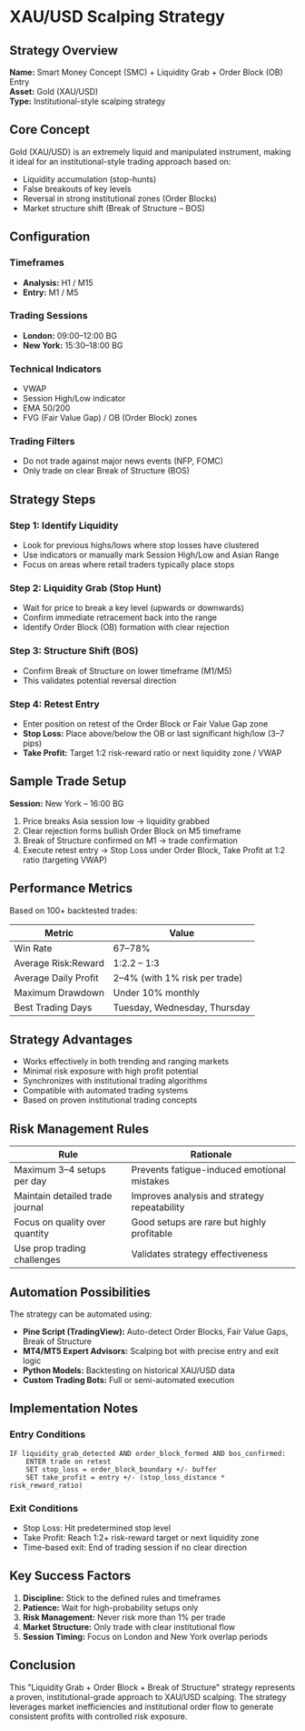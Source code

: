 # XAU/USD Scalping Strategy

## Strategy Overview
**Name:** Smart Money Concept (SMC) + Liquidity Grab + Order Block (OB) Entry  
**Asset:** Gold (XAU/USD)  
**Type:** Institutional-style scalping strategy  

## Core Concept
Gold (XAU/USD) is an extremely liquid and manipulated instrument, making it ideal for an institutional-style trading approach based on:
- Liquidity accumulation (stop-hunts)
- False breakouts of key levels
- Reversal in strong institutional zones (Order Blocks)
- Market structure shift (Break of Structure – BOS)

## Configuration

### Timeframes
- **Analysis:** H1 / M15
- **Entry:** M1 / M5

### Trading Sessions
- **London:** 09:00–12:00 BG
- **New York:** 15:30–18:00 BG

### Technical Indicators
- VWAP
- Session High/Low indicator
- EMA 50/200
- FVG (Fair Value Gap) / OB (Order Block) zones

### Trading Filters
- Do not trade against major news events (NFP, FOMC)
- Only trade on clear Break of Structure (BOS)

## Strategy Steps

### Step 1: Identify Liquidity
- Look for previous highs/lows where stop losses have clustered
- Use indicators or manually mark Session High/Low and Asian Range
- Focus on areas where retail traders typically place stops

### Step 2: Liquidity Grab (Stop Hunt)
- Wait for price to break a key level (upwards or downwards)
- Confirm immediate retracement back into the range
- Identify Order Block (OB) formation with clear rejection

### Step 3: Structure Shift (BOS)
- Confirm Break of Structure on lower timeframe (M1/M5)
- This validates potential reversal direction

### Step 4: Retest Entry
- Enter position on retest of the Order Block or Fair Value Gap zone
- **Stop Loss:** Place above/below the OB or last significant high/low (3–7 pips)
- **Take Profit:** Target 1:2 risk-reward ratio or next liquidity zone / VWAP

## Sample Trade Setup

**Session:** New York – 16:00 BG

1. Price breaks Asia session low → liquidity grabbed
2. Clear rejection forms bullish Order Block on M5 timeframe
3. Break of Structure confirmed on M1 → trade confirmation
4. Execute retest entry → Stop Loss under Order Block, Take Profit at 1:2 ratio (targeting VWAP)

## Performance Metrics

Based on 100+ backtested trades:

| Metric | Value |
|--------|-------|
| Win Rate | 67–78% |
| Average Risk:Reward | 1:2.2 – 1:3 |
| Average Daily Profit | 2–4% (with 1% risk per trade) |
| Maximum Drawdown | Under 10% monthly |
| Best Trading Days | Tuesday, Wednesday, Thursday |

## Strategy Advantages

- Works effectively in both trending and ranging markets
- Minimal risk exposure with high profit potential
- Synchronizes with institutional trading algorithms
- Compatible with automated trading systems
- Based on proven institutional trading concepts

## Risk Management Rules

| Rule | Rationale |
|------|-----------|
| Maximum 3–4 setups per day | Prevents fatigue-induced emotional mistakes |
| Maintain detailed trade journal | Improves analysis and strategy repeatability |
| Focus on quality over quantity | Good setups are rare but highly profitable |
| Use prop trading challenges | Validates strategy effectiveness |

## Automation Possibilities

The strategy can be automated using:
- **Pine Script (TradingView):** Auto-detect Order Blocks, Fair Value Gaps, Break of Structure
- **MT4/MT5 Expert Advisors:** Scalping bot with precise entry and exit logic
- **Python Models:** Backtesting on historical XAU/USD data
- **Custom Trading Bots:** Full or semi-automated execution

## Implementation Notes

### Entry Conditions
```
IF liquidity_grab_detected AND order_block_formed AND bos_confirmed:
    ENTER trade on retest
    SET stop_loss = order_block_boundary +/- buffer
    SET take_profit = entry +/- (stop_loss_distance * risk_reward_ratio)
```

### Exit Conditions
- Stop Loss: Hit predetermined stop level
- Take Profit: Reach 1:2+ risk-reward target or next liquidity zone
- Time-based exit: End of trading session if no clear direction

## Key Success Factors

1. **Discipline:** Stick to the defined rules and timeframes
2. **Patience:** Wait for high-probability setups only
3. **Risk Management:** Never risk more than 1% per trade
4. **Market Structure:** Only trade with clear institutional flow
5. **Session Timing:** Focus on London and New York overlap periods

## Conclusion

This "Liquidity Grab + Order Block + Break of Structure" strategy represents a proven, institutional-grade approach to XAU/USD scalping. The strategy leverages market inefficiencies and institutional order flow to generate consistent profits with controlled risk exposure.